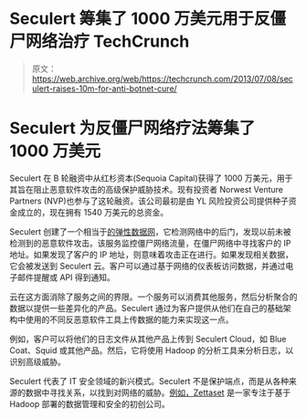 # Seculert 筹集了 1000 万美元用于反僵尸网络治疗 TechCrunch

> 原文：<https://web.archive.org/web/https://techcrunch.com/2013/07/08/seculert-raises-10m-for-anti-botnet-cure/>

# Seculert 为反僵尸网络疗法筹集了 1000 万美元

Seculert 在 B 轮融资中从红杉资本(Sequoia Capital)获得了 1000 万美元，用于其旨在阻止恶意软件攻击的高级保护威胁技术。现有投资者 Norwest Venture Partners (NVP)也参与了这轮融资。该公司最初是由 YL 风险投资公司提供种子资金成立的，现在拥有 1540 万美元的总资金。

Seculert 创建了一个相当于[的弹性数据网](https://web.archive.org/web/20221207192949/https://beta.techcrunch.com/2012/07/10/seculert-gets-5-35-million-investment-for-cloud-based-botnet-detection-service/)，它检测网络中的后门，发现以前未被检测到的恶意软件攻击。该服务监控僵尸网络流量，在僵尸网络中寻找客户的 IP 地址。如果发现了客户的 IP 地址，则意味着攻击正在进行。如果发现相关数据，它会被发送到 Seculert 云。客户可以通过基于网络的仪表板访问数据，并通过电子邮件提醒或 API 得到通知。

云在这方面消除了服务之间的界限。一个服务可以消费其他服务，然后分析聚合的数据以提供一些差异化的产品。Seculert 通过为客户提供从他们在自己的基础架构中使用的不同反恶意软件工具上传数据的能力来实现这一点。

例如，客户可以将他们的日志文件从其他产品上传到 Seculert Cloud，如 Blue Coat、Squid 或其他产品。然后，它将使用 Hadoop 的分析工具来分析日志，以识别高级威胁。

Seculert 代表了 IT 安全领域的新兴模式。Seculert 不是保护端点，而是从各种来源的数据中寻找关系，以找到对网络的威胁。[例如，Zettaset](https://web.archive.org/web/20221207192949/https://beta.techcrunch.com/2013/01/16/zettaset-raises-10m-to-build-out-hadoop-data-security/) 是一家专注于基于 Hadoop 部署的数据管理和安全的初创公司。